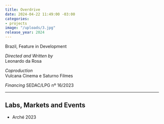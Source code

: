 ```yaml
---
title: Overdrive
date: 2024-04-22 11:49:00 -03:00
categories:
- projects
image: "/uploads/3.jpg"
release_year: 2024
---
```


Brazil, Feature in Development

_Directed and Written by_   
Leonardo da Rosa

_Coproduction_  
Vulcana Cinema e Saturno Filmes

_Financing_ 
SEDAC/LPG nº 16/2023

---

## Labs, Markets and Events

- Arché 2023
